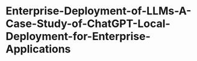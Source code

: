 # Enterprise-Deployment-of-LLMs-A-Case-Study-of-ChatGPT-Local-Deployment-for-Enterprise-Applications
